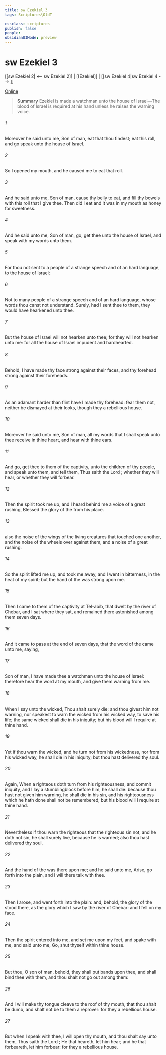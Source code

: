 ```yaml
---
title: sw Ezekiel 3
tags: Scriptures\OldT

cssclass: scriptures
publish: false
people:
obsidianUIMode: preview
---
```


# sw Ezekiel 3
[[sw Ezekiel 2| <-- sw Ezekiel 2]] | [[Ezekiel]] | [[sw Ezekiel 4|sw Ezekiel 4 --> ]]

[Online](https://churchofjesuschrist.org/study/scriptures/ot/ezek/3?lang=eng)

> __Summary__
Ezekiel is made a watchman unto the house of Israel—The blood of Israel is required at his hand unless he raises the warning voice.

###### 1 
Moreover he said unto me, Son of man, eat that thou findest; eat this roll, and go speak unto the house of Israel.

###### 2 
So I opened my mouth, and he caused me to eat that roll.

###### 3 
And he said unto me, Son of man, cause thy belly to eat, and fill thy bowels with this roll that I give thee. Then did I eat  and it was in my mouth as honey for sweetness.

###### 4 
And he said unto me, Son of man, go, get thee unto the house of Israel, and speak with my words unto them.

###### 5 
For thou  not sent to a people of a strange speech and of an hard language,  to the house of Israel;

###### 6 
Not to many people of a strange speech and of an hard language, whose words thou canst not understand. Surely, had I sent thee to them, they would have hearkened unto thee.

###### 7 
But the house of Israel will not hearken unto thee; for they will not hearken unto me: for all the house of Israel  impudent and hardhearted.

###### 8 
Behold, I have made thy face strong against their faces, and thy forehead strong against their foreheads.

###### 9 
As an adamant harder than flint have I made thy forehead: fear them not, neither be dismayed at their looks, though they  a rebellious house.

###### 10 
Moreover he said unto me, Son of man, all my words that I shall speak unto thee receive in thine heart, and hear with thine ears.

###### 11 
And go, get thee to them of the captivity, unto the children of thy people, and speak unto them, and tell them, Thus saith the Lord ; whether they will hear, or whether they will forbear.

###### 12 
Then the spirit took me up, and I heard behind me a voice of a great rushing,  Blessed  the glory of the  from his place.

###### 13 
 also the noise of the wings of the living creatures that touched one another, and the noise of the wheels over against them, and a noise of a great rushing.

###### 14 
So the spirit lifted me up, and took me away, and I went in bitterness, in the heat of my spirit; but the hand of the  was strong upon me.

###### 15 
Then I came to them of the captivity at Tel-abib, that dwelt by the river of Chebar, and I sat where they sat, and remained there astonished among them seven days.

###### 16 
And it came to pass at the end of seven days, that the word of the  came unto me, saying,

###### 17 
Son of man, I have made thee a watchman unto the house of Israel: therefore hear the word at my mouth, and give them warning from me.

###### 18 
When I say unto the wicked, Thou shalt surely die; and thou givest him not warning, nor speakest to warn the wicked from his wicked way, to save his life; the same wicked  shall die in his iniquity; but his blood will I require at thine hand.

###### 19 
Yet if thou warn the wicked, and he turn not from his wickedness, nor from his wicked way, he shall die in his iniquity; but thou hast delivered thy soul.

###### 20 
Again, When a righteous  doth turn from his righteousness, and commit iniquity, and I lay a stumblingblock before him, he shall die: because thou hast not given him warning, he shall die in his sin, and his righteousness which he hath done shall not be remembered; but his blood will I require at thine hand.

###### 21 
Nevertheless if thou warn the righteous  that the righteous sin not, and he doth not sin, he shall surely live, because he is warned; also thou hast delivered thy soul.

###### 22 
And the hand of the  was there upon me; and he said unto me, Arise, go forth into the plain, and I will there talk with thee.

###### 23 
Then I arose, and went forth into the plain: and, behold, the glory of the  stood there, as the glory which I saw by the river of Chebar: and I fell on my face.

###### 24 
Then the spirit entered into me, and set me upon my feet, and spake with me, and said unto me, Go, shut thyself within thine house.

###### 25 
But thou, O son of man, behold, they shall put bands upon thee, and shall bind thee with them, and thou shalt not go out among them:

###### 26 
And I will make thy tongue cleave to the roof of thy mouth, that thou shalt be dumb, and shalt not be to them a reprover: for they  a rebellious house.

###### 27 
But when I speak with thee, I will open thy mouth, and thou shalt say unto them, Thus saith the Lord ; He that heareth, let him hear; and he that forbeareth, let him forbear: for they  a rebellious house.

